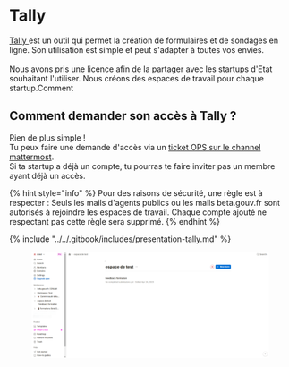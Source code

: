 # Tally

​[Tally ](https://tally.so/)est un outil qui permet la création de formulaires et de sondages en ligne. Son utilisation est simple et peut s'adapter à toutes vos envies. \
\
Nous avons pris une licence afin de la partager avec les startups d'Etat souhaitant l'utiliser. Nous créons des espaces de travail pour chaque startup.Comment

## Comment demander son accès à Tally ? <a href="#comment-demander-son-acces-a-tally" id="comment-demander-son-acces-a-tally"></a>

Rien de plus simple ! \
Tu peux faire une demande d'accès via un [ticket OPS sur le channel mattermost](https://mattermost.incubateur.net/betagouv/channels/incubateur-demandes-ops). \
Si ta startup a déjà un compte, tu pourras te faire inviter pas un membre ayant déjà un accès.

{% hint style="info" %}
Pour des raisons de sécurité, une règle est à respecter : Seuls les mails d'agents publics ou les mails beta.gouv.fr sont autorisés à rejoindre les espaces de travail. Chaque compte ajouté ne respectant pas cette règle sera supprimé.
{% endhint %}

{% include "../../.gitbook/includes/presentation-tally.md" %}

<figure><img src="../../.gitbook/assets/imagetally.png" alt=""><figcaption></figcaption></figure>
